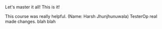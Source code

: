 Let's master it all!
This is it!

This course was really helpful. (Name: Harsh Jhunjhunuwala)
TesterOp real made changes.
blah blah
